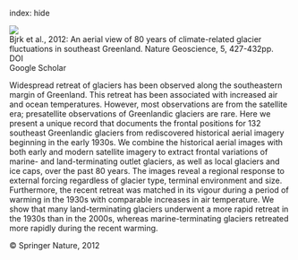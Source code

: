 index: hide

<div class="Citation">
    <div class="Citation-thumb CitationThumb-linked"  data-href="https://doi.org/10.1038/ngeo1481">
      <img src="https://static.claimspace.cloud/climate-study-static/refs/thumbs/4/Bjrk_et_al_2012-thumb.png" />
    </div>

  <div class="Citation-body">
    <div class="Citation-text">Bjrk et al., 2012: An aerial view of 80 years of climate-related glacier fluctuations in southeast Greenland. <span class="Article-journal">Nature Geoscience, </span><span class="Article-volume">5, </span>427-432pp.</div>
    <div class="Citation-links">
      <div class="CitationLink" data-href="https://doi.org/10.1038/ngeo1481">
        <div class="CitationLink-icon CitationLink-Doi"></div>
        <div class="CitationLink-text">DOI</div>
      </div>
      <div class="CitationLink" data-href="https://scholar.google.com/scholar?q=10.1038/ngeo1481">
        <div class="CitationLink-icon CitationLink-Scholar"></div>
        <div class="CitationLink-text">Google Scholar</div>
      </div>
    </div>
  </div>
</div>

Widespread retreat of glaciers has been observed along the southeastern margin of Greenland. This retreat has been associated with increased air and ocean temperatures. However, most observations are from the satellite era; presatellite observations of Greenlandic glaciers are rare. Here we present a unique record that documents the frontal positions for 132 southeast Greenlandic glaciers from rediscovered historical aerial imagery beginning in the early 1930s. We combine the historical aerial images with both early and modern satellite imagery to extract frontal variations of marine- and land-terminating outlet glaciers, as well as local glaciers and ice caps, over the past 80 years. The images reveal a regional response to external forcing regardless of glacier type, terminal environment and size. Furthermore, the recent retreat was matched in its vigour during a period of warming in the 1930s with comparable increases in air temperature. We show that many land-terminating glaciers underwent a more rapid retreat in the 1930s than in the 2000s, whereas marine-terminating glaciers retreated more rapidly during the recent warming.

<div class="Citation-copy">
&copy; Springer Nature, 2012
</div>